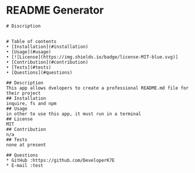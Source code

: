 # README Generator
    
    # Discription
    
  
    # Table of contents  
    • [Installation](#installation)
    • [Usage](#usage)
    • [![License](https://img.shields.io/badge/license-MIT-blue.svg)]
    • [Contribution](#contribution)
    • [Tests](#tests)
    • [Questions](#questions)
  
    ## Description
    This app allows dvelopers to create a professional README.md file for their project
    ## Installation
    inquire, fs and npm
    ## Usage
    in other to use this app, it must run in a terminal
    ## License
    MIT
    ## Contribution
    n/a
    ## Tests
    none at present

    ## Questions
    * GitHub :https://github.com/DeveloperK7E
    * E-mail :test
    